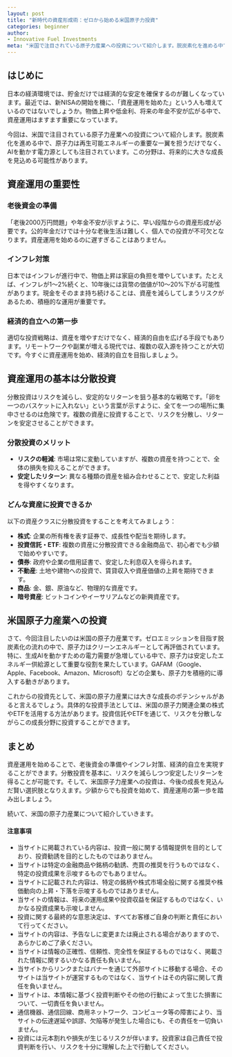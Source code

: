 ```yaml
---
layout: post
title: "新時代の資産形成術：ゼロから始める米国原子力投資"
categories: beginner
author:
- Innovative Fuel Investments
meta: "米国で注目されている原子力産業への投資について紹介します。脱炭素化を進める中で、原子力は再生可能エネルギーの重要な一翼を担うだけでなく、AIを動かす電力源としても注目されています。この分野は、将来的に大きな成長を見込める可能性があります。"
---
```


## はじめに
日本の経済環境では、貯金だけでは経済的な安定を確保するのが難しくなっています。最近では、新NISAの開始を機に、「資産運用を始めた」という人も増えているのではないでしょうか。物価上昇や低金利、将来の年金不安が広がる中で、資産運用はますます重要になっています。

今回は、米国で注目されている原子力産業への投資について紹介します。脱炭素化を進める中で、原子力は再生可能エネルギーの重要な一翼を担うだけでなく、AIを動かす電力源としても注目されています。この分野は、将来的に大きな成長を見込める可能性があります。

## 資産運用の重要性

### 老後資金の準備
「老後2000万円問題」や年金不安が示すように、早い段階からの資産形成が必要です。公的年金だけでは十分な老後生活は難しく、個人での投資が不可欠となります。資産運用を始めるのに遅すぎることはありません。

### インフレ対策
日本ではインフレが進行中で、物価上昇は家庭の負担を増やしています。たとえば、インフレが1〜2%続くと、10年後には貨幣の価値が10〜20%下がる可能性があります。現金をそのまま持ち続けることは、資産を減らしてしまうリスクがあるため、積極的な運用が重要です。

### 経済的自立への第一歩
適切な投資戦略は、資産を増やすだけでなく、経済的自由を広げる手段でもあります。リモートワークや副業が増える現代では、複数の収入源を持つことが大切です。今すぐに資産運用を始め、経済的自立を目指しましょう。

## 資産運用の基本は分散投資
分散投資はリスクを減らし、安定的なリターンを狙う基本的な戦略です。「卵を一つのバスケットに入れない」という言葉が示すように、全てを一つの場所に集中させるのは危険です。複数の資産に投資することで、リスクを分散し、リターンを安定させることができます。

### 分散投資のメリット
- **リスクの軽減**: 市場は常に変動していますが、複数の資産を持つことで、全体の損失を抑えることができます。
- **安定したリターン**: 異なる種類の資産を組み合わせることで、安定した利益を得やすくなります。

### どんな資産に投資できるか
以下の資産クラスに分散投資をすることを考えてみましょう：
- **株式**: 企業の所有権を表す証券で、成長性や配当を期待します。
- **投資信託・ETF**: 複数の資産に分散投資できる金融商品で、初心者でも少額で始めやすいです。
- **債券**: 政府や企業の借用証書で、安定した利息収入を得られます。
- **不動産**: 土地や建物への投資で、賃貸収入や資産価値の上昇を期待できます。
- **商品**: 金、銀、原油など、物理的な資産です。
- **暗号資産**: ビットコインやイーサリアムなどの新興資産です。

## 米国原子力産業への投資

さて、今回注目したいのは米国の原子力産業です。ゼロエミッションを目指す脱炭素化の流れの中で、原子力はクリーンエネルギーとして再評価されています。特に、生成AIを動かすための電力需要が急増している中で、原子力は安定したエネルギー供給源として重要な役割を果たしています。GAFAM（Google、Apple、Facebook、Amazon、Microsoft）などの企業も、原子力を積極的に導入する動きがあります。

これからの投資先として、米国の原子力産業には大きな成長のポテンシャルがあると言えるでしょう。具体的な投資手法としては、米国の原子力関連企業の株式やETFを活用する方法があります。投資信託やETFを通じて、リスクを分散しながらこの成長分野に投資することができます。

## まとめ
資産運用を始めることで、老後資金の準備やインフレ対策、経済的自立を実現することができます。分散投資を基本に、リスクを減らしつつ安定したリターンを得ることが可能です。そして、米国原子力産業への投資は、今後の成長を見込んだ賢い選択肢となりえます。少額からでも投資を始めて、資産運用の第一歩を踏み出しましょう。

続いて、米国の原子力産業について紹介していきます。

#### 注意事項
- 当サイトに掲載されている内容は、投資一般に関する情報提供を目的としており、投資勧誘を目的としたものではありません。
- 当サイトは特定の金融商品や銘柄の勧誘、売買の推奨を行うものではなく、特定の投資成果を示唆するものでもありません。
- 当サイトに記載された内容は、特定の銘柄や株式市場全般に関する推奨や株価動向の上昇・下落を示唆するものではありません。
- 当サイトの情報は、将来の運用成果や投資収益を保証するものではなく、いかなる投資成果も示唆しません。
- 投資に関する最終的な意思決定は、すべてお客様ご自身の判断と責任において行ってください。
- 当サイトの内容は、予告なしに変更または廃止される場合がありますので、あらかじめご了承ください。
- 当サイトは情報の正確性、信頼性、完全性を保証するものではなく、掲載された情報に関するいかなる責任も負いません。
- 当サイトからリンクまたはバナーを通じて外部サイトに移動する場合、そのサイトは当サイトが運営するものではなく、当サイトはその内容に関して責任を負いません。
- 当サイトは、本情報に基づく投資判断やその他の行動によって生じた損害について、一切責任を負いません。
- 通信機器、通信回線、商用ネットワーク、コンピュータ等の障害により、当サイトの伝達遅延や誤謬、欠陥等が発生した場合にも、その責任を一切負いません。
- 投資には元本割れや損失が生じるリスクが伴います。投資家は自己責任で投資判断を行い、リスクを十分に理解した上で行動してください。
